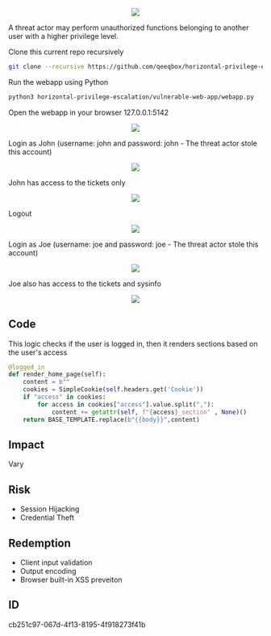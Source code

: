 <p align="center"> <img src="https://raw.githubusercontent.com/qeeqbox/vertical-privilege-escalation/main/content/vertical-privilege-escalation.svg"></p>

A threat actor may perform unauthorized functions belonging to another user with a higher privilege level.

Clone this current repo recursively
```sh
git clone --recursive https://github.com/qeeqbox/horizontal-privilege-escalation
```
Run the webapp using Python
```sh
python3 horizontal-privilege-escalation/vulnerable-web-app/webapp.py
```
Open the webapp in your browser 127.0.0.1:5142
<p align="center"> <img src="https://raw.githubusercontent.com/qeeqbox/vertical-privilege-escalation/main/content/1.png"></p>
Login as John (username: john and password: john - The threat actor stole this account)
<p align="center"> <img src="https://raw.githubusercontent.com/qeeqbox/vertical-privilege-escalation/main/content/2.png"></p>
John has access to the tickets only
<p align="center"> <img src="https://raw.githubusercontent.com/qeeqbox/vertical-privilege-escalation/main/content/3.png"></p>
Logout
<p align="center"> <img src="https://raw.githubusercontent.com/qeeqbox/vertical-privilege-escalation/main/content/4.png"></p>
Login as Joe (username: joe and password: joe - The threat actor stole this account)
<p align="center"> <img src="https://raw.githubusercontent.com/qeeqbox/vertical-privilege-escalation/main/content/5.png"></p>
Joe also has access to the tickets and sysinfo
<p align="center"> <img src="https://raw.githubusercontent.com/qeeqbox/vertical-privilege-escalation/main/content/6.png"></p>

## Code
This logic checks if the user is logged in, then it renders sections based on the user's access
```py
@logged_in
def render_home_page(self):
    content = b""
    cookies = SimpleCookie(self.headers.get('Cookie'))
    if "access" in cookies:
        for access in cookies["access"].value.split(","):
            content += getattr(self, f"{access}_section" , None)()
    return BASE_TEMPLATE.replace(b"{{body}}",content)
```
 
## Impact
Vary

## Risk
- Session Hijacking
- Credential Theft

## Redemption
- Client input validation
- Output encoding
- Browser built-in XSS preveiton

## ID
cb251c97-067d-4f13-8195-4f918273f41b
